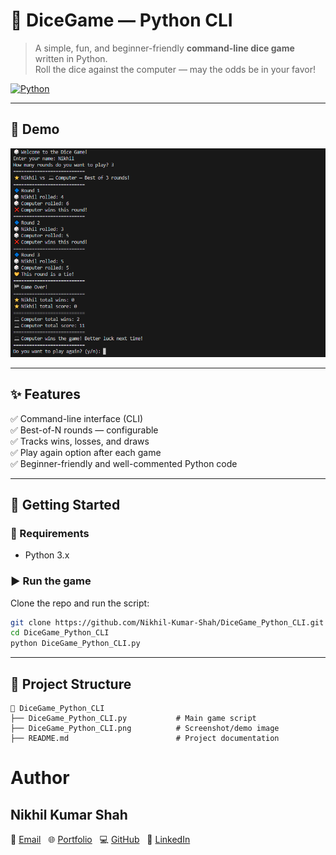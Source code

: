 # 🎲 DiceGame — Python CLI

> A simple, fun, and beginner-friendly **command-line dice game** written in Python.  
> Roll the dice against the computer — may the odds be in your favor!

[![Python](https://img.shields.io/badge/Python-3.x-blue?logo=python)](https://www.python.org/)  

---

## 📸 Demo

![DiceGame](DiceGame_Python_CLI.png)

---

## ✨ Features

✅ Command-line interface (CLI)  
✅ Best-of-N rounds — configurable  
✅ Tracks wins, losses, and draws  
✅ Play again option after each game  
✅ Beginner-friendly and well-commented Python code

---

## 🚀 Getting Started

### 🧰 Requirements

- Python 3.x

### ▶️ Run the game

Clone the repo and run the script:

```bash
git clone https://github.com/Nikhil-Kumar-Shah/DiceGame_Python_CLI.git
cd DiceGame_Python_CLI
python DiceGame_Python_CLI.py
```

---

## 📂 Project Structure
```
📂 DiceGame_Python_CLI
├── DiceGame_Python_CLI.py           # Main game script
├── DiceGame_Python_CLI.png          # Screenshot/demo image
├── README.md                        # Project documentation
```

# Author

## **Nikhil Kumar Shah**  
📧 [Email](mailto:nikhil102007@gmail.com) &nbsp; 🌐 [Portfolio](https://nikhil-kumar-shah.github.io/portfolio/) &nbsp; 💻 [GitHub](https://github.com/Nikhil-Kumar-Shah) &nbsp; 🔗 [LinkedIn](https://linkedin.com/in/nikhilkumarshah)

